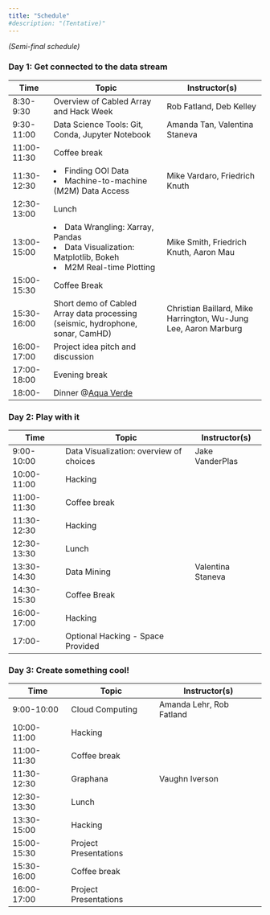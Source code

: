 ```yaml
---
title: "Schedule"
#description: "(Tentative)"
---
```


_(Semi-final schedule)_

### Day 1: Get connected to the data stream
Time        | Topic        | Instructor(s)
-------------|--------------|------------
8:30-9:30    | Overview of Cabled Array and Hack Week  | Rob Fatland, Deb Kelley
9:30-11:00   | Data Science Tools: Git, Conda, Jupyter Notebook | Amanda Tan, Valentina Staneva
11:00-11:30  | Coffee break |
11:30-12:30  | <li>Finding OOI Data</li>  <li>Machine-to-machine (M2M) Data Access</li> | Mike Vardaro, Friedrich Knuth
12:30-13:00  | Lunch |
13:00-15:00  | <li>Data Wrangling: Xarray, Pandas</li><li>Data Visualization: Matplotlib, Bokeh</li><li>M2M Real-time Plotting</li> | Mike Smith, Friedrich Knuth, Aaron Mau
15:00-15:30  | Coffee Break |
15:30-16:00  | Short demo of Cabled Array data processing (seismic, hydrophone, sonar, CamHD) | Christian Baillard, Mike Harrington, Wu-Jung Lee, Aaron Marburg
16:00-17:00  | Project idea pitch and discussion |
17:00-18:00  | Evening break |
18:00-       | Dinner @[Aqua Verde](https://goo.gl/maps/tc5dCvbUdER2) |

### Day 2: Play with it
Time        | Topic        | Instructor(s)
-------------|--------------|------------
9:00-10:00   | Data Visualization: overview of choices | Jake VanderPlas
10:00-11:00  | Hacking |
11:00-11:30  | Coffee break |
11:30-12:30  | Hacking |
12:30-13:30  | Lunch |
13:30-14:30  | Data Mining | Valentina Staneva
14:30-15:30  | Coffee Break |
16:00-17:00  | Hacking |
17:00-       | Optional Hacking - Space Provided |

### Day 3: Create something cool!
Time        | Topic        | Instructor(s)
-------------|--------------|------------
9:00-10:00   | Cloud Computing | Amanda Lehr, Rob Fatland
10:00-11:00  | Hacking |
11:00-11:30  | Coffee break |
11:30-12:30  | Graphana | Vaughn Iverson
12:30-13:30  | Lunch |
13:30-15:00  | Hacking |
15:00-15:30  | Project Presentations |
15:30-16:00  | Coffee break |
16:00-17:00  | Project Presentations |
